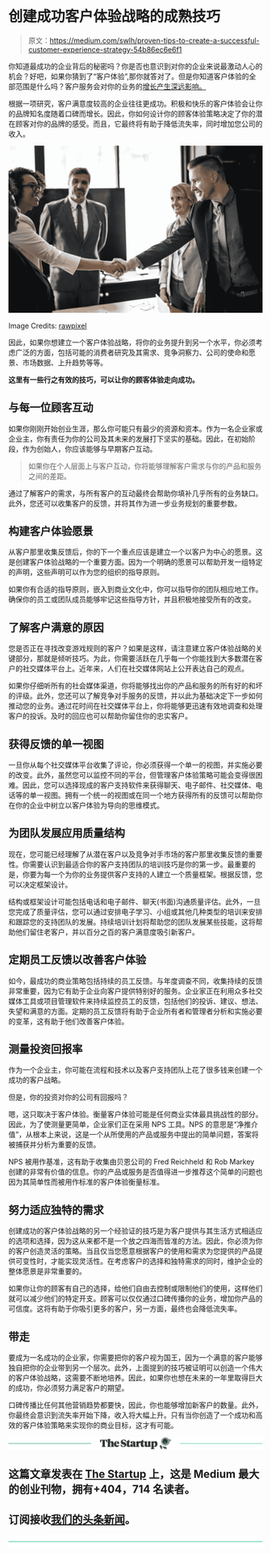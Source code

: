 # 创建成功客户体验战略的成熟技巧

> 原文：<https://medium.com/swlh/proven-tips-to-create-a-successful-customer-experience-strategy-54b86ec6e6f1>

你知道最成功的企业背后的秘密吗？你是否也意识到对你的企业来说最激动人心的机会？好吧，如果你猜到了“客户体验”,那你就答对了。但是你知道客户体验的全部范围是什么吗？客户服务会对你的业务的[增长产生深远影响。](https://www.incparadise.net/how-grow-business/)

根据一项研究，客户满意度较高的企业往往更成功。积极和快乐的客户体验会让你的品牌知名度随着口碑而增长。因此，你如何设计你的顾客体验策略决定了你的潜在顾客对你的品牌的感受。而且，它最终将有助于降低流失率，同时增加您公司的收入。

![](img/dc9e6c7360ce65909904e8122e0578ee.png)

Image Credits: [rawpixel](https://unsplash.com/@rawpixel)

因此，如果你想建立一个客户体验战略，将你的业务提升到另一个水平，你必须考虑广泛的方面，包括可能的消费者研究及其需求、竞争洞察力、公司的使命和愿景、市场数据、上升趋势等等。

**这里有一些行之有效的技巧，可以让你的顾客体验走向成功。**

## **与每一位顾客互动**

如果你刚刚开始创业生涯，那么你可能只有最少的资源和资本。作为一名企业家或企业主，你有责任为你的公司及其未来的发展打下坚实的基础。因此，在初始阶段，作为创始人，你应该能够与早期客户互动。

> 如果你在个人层面上与客户互动，你将能够理解客户需求与你的产品和服务之间的差距。

通过了解客户的需求，与所有客户的互动最终会帮助你填补几乎所有的业务缺口。此外，您还可以收集客户的反馈，并将其作为进一步业务规划的重要参数。

## **构建客户体验愿景**

从客户那里收集反馈后，你的下一个重点应该是建立一个以客户为中心的愿景。这是创建客户体验战略的一个重要方面。因为一个明确的愿景可以帮助开发一组特定的声明，这些声明可以作为您的组织的指导原则。

如果你有合适的指导原则，嵌入到商业文化中，你可以指导你的团队相应地工作。确保你的员工或团队成员能够牢记这些指导方针，并且积极地接受所有的改变。

## **了解客户满意的原因**

您是否正在寻找改变游戏规则的客户？如果是这样，请注意建立客户体验战略的关键部分，那就是倾听技巧。为此，你需要活跃在几乎每一个你能找到大多数潜在客户的社交媒体平台上。近年来，人们在社交媒体网站上公开表达自己的观点。

如果你仔细听所有的社会媒体渠道，你将能够找出你的产品和服务的所有好的和坏的评级。此外，您还可以了解竞争对手服务的反馈，并以此为基础决定下一步如何推动您的业务。通过花时间在社交媒体平台上，你将能够更迅速有效地调查和处理客户的投诉。及时的回应也可以帮助你留住你的忠实客户。

## **获得反馈的单一视图**

一旦你从每个社交媒体平台收集了评论，你必须获得一个单一的视图，并实施必要的改变。此外，虽然您可以监控不同的平台，但管理客户体验策略可能会变得很困难。因此，您可以选择现成的客户支持软件来获得聊天、电子邮件、社交媒体、电话等的单一视图。拥有一个统一的视图或在同一个地方获得所有的反馈可以帮助你在你的企业中树立以客户体验为导向的思维模式。

## **为团队发展应用质量结构**

现在，您可能已经理解了从潜在客户以及竞争对手市场的客户那里收集反馈的重要性。你需要认识到最适合你的客户支持团队的培训技巧是你的第一步。最重要的是，你要为每一个为你的业务提供客户支持的人建立一个质量框架。根据反馈，您可以决定框架设计。

结构或框架设计可能包括电话和电子邮件、聊天(书面)沟通质量评估。此外，一旦您完成了质量评估，您可以通过安排电子学习、小组或其他几种类型的培训来安排和跟踪您的支持团队的发展。持续培训计划将帮助您的团队发展某些技能，这将帮助他们留住老客户，并以百分之百的客户满意度吸引新客户。

## **定期员工反馈以改善客户体验**

如今，最成功的商业策略包括持续的员工反馈。与年度调查不同，收集持续的反馈非常重要，因为它有助于企业向客户提供特别好的服务。企业家正在利用众多社交媒体工具或项目管理软件来持续监控员工的反馈，包括他们的投诉、建议、想法、失望和满意的方面。定期的员工反馈将有助于企业所有者和管理者分析和实施必要的变革，这有助于他们改善客户体验。

## **测量投资回报率**

作为一个企业主，你可能在流程和技术以及客户支持团队上花了很多钱来创建一个成功的客户战略。

但是，你的投资对你的公司有回报吗？

嗯，这只取决于客户体验。衡量客户体验可能是任何商业实体最具挑战性的部分。因此，为了使测量更简单，企业家们正在采用 NPS 工具。NPS 的意思是“净推介值”，从根本上来说，这是一个从所使用的产品或服务中提出的简单问题，答案将被捕获并分析为重要的反馈。

NPS 被用作基准，这有助于收集由贝恩公司的 Fred Reichheld 和 Rob Markey 创建的非常有价值的信息。你的产品或服务是否值得进一步推荐这个简单的问题也因为其简单性而被用作标准的客户体验衡量标准。

## **努力适应独特的需求**

创建成功的客户体验战略的另一个经验证的技巧是为客户提供与其生活方式相适应的选项和选择，因为这从来都不是一个放之四海而皆准的方法。因此，你必须为你的客户创造灵活的策略。当且仅当您愿意根据客户的使用和需求为您提供的产品提供可变性时，才能实现灵活性。在考虑客户的选择和独特需求的同时，维护企业的整体愿景是非常重要的。

如果你让你的顾客有自己的选择，给他们自由去控制或限制他们的使用，这样他们就可以减少他们的特定开支。顾客可以仅仅通过口碑传播你的业务，增加你产品的可信度。这将有助于你吸引更多的客户，另一方面，最终也会降低流失率。

## **带走**

要成为一名成功的企业家，你需要把你的客户视为国王，因为一个满意的客户能够独自把你的企业带到另一个层次。此外，上面提到的技巧被证明可以创造一个伟大的客户体验战略，这需要不断地培养。因此，如果你也想在未来的一年里取得巨大的成功，你必须努力满足客户的期望。

口碑传播比任何其他营销趋势都要快，因此，你也能够增加新客户的数量。此外，你最终会意识到流失率开始下降，收入将大幅上升。只有当你创造了一个成功和高效的客户体验策略来实现你的商业目标，这才有可能。

[![](img/308a8d84fb9b2fab43d66c117fcc4bb4.png)](https://medium.com/swlh)

## 这篇文章发表在 [The Startup](https://medium.com/swlh) 上，这是 Medium 最大的创业刊物，拥有+404，714 名读者。

## 订阅接收[我们的头条新闻](http://growthsupply.com/the-startup-newsletter/)。

[![](img/b0164736ea17a63403e660de5dedf91a.png)](https://medium.com/swlh)